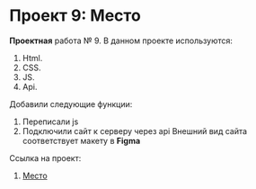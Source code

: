 # Проект 9: Место

**Проектная** работа № 9. В данном проекте используются:
1. Html.
2. CSS.
3. JS.
4. Api.

Добавили следующие функции:
1. Переписали js
2. Подключили сайт к серверу через api
Внешний вид сайта соответствует макету в **Figma**

Ссылка на проект:
1. [Место](https://andreydubrovin.github.io/mesto/)
